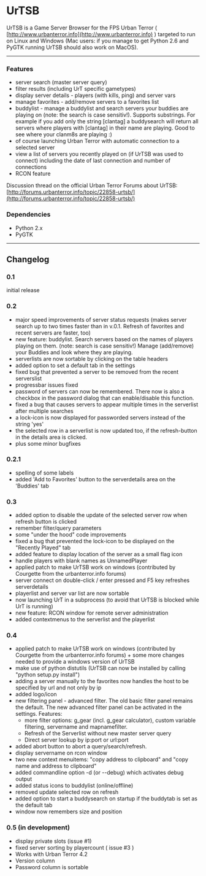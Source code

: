 # UrTSB #
UrTSB is a Game Server Browser for the FPS Urban Terror ( [http://www.urbanterror.info](http://www.urbanterror.info) ) targeted to run on Linux and Windows (Mac users: if you manage to get Python 2.6 and PyGTK running UrTSB should also work on MacOS).

- - - - - - - - - - - - - - - -

### Features ###
 + server search (master server query)
 + filter results (including UrT specific gametypes)
 + display server details - players (with kills, ping) and server vars
 + manage favorites - add/remove servers to a favorites list
 + buddylist - manage a buddylist and search servers your buddies are playing on (note: the search is case sensitiv!). Supports substrings. For example if you add only the string [clantag] a buddysearch will return all servers where players with [clantag] in their name are playing. Good to see where your clanm8s are playing :)
 + of course launching Urban Terror with automatic connection to a selected server
 + view a list of servers you recently played on (if UrTSB was used to connect) including the date of last connection and number  of connections
 + RCON feature

Discussion thread on the official Urban Terror Forums about UrTSB: [http://forums.urbanterror.info/topic/22858-urtsb/](http://forums.urbanterror.info/topic/22858-urtsb/)

### Dependencies ###
+ Python 2.x
+ PyGTK

- - - - - - - - - - - - - - - -

## Changelog ##

### 0.1 ###
initial release

### 0.2 ###

 + major speed improvements of server status requests (makes server search up to two times faster than in v.0.1. Refresh of favorites and recent servers are faster, too)
 + new feature: buddylist. Search servers based on the names of players playing on them. (note: search is case sensitiv!) Manage (add/remove) your Buddies and look where they are playing.
 + serverlists are now sortable by clicking on the table headers
 + added option to set a default tab in the settings
 + fixed bug that prevented a server to be removed from the recent serverslist
 + progressbar issues fixed
 + password of servers can now be remembered. There now is also a checkbox in the password dialog that can enable/disable this function.
 + fixed a bug that causes servers to appear multiple times in the serverlist after multiple searches
 + a lock-icon is now displayed for passworded servers instead of the string 'yes'
 + the selected row in a serverlist is now updated too, if the refresh-button in the details area is clicked.
 + plus some minor bugfixes 

### 0.2.1 ###

 + spelling of some labels
 + added 'Add to Favorites' button to the serverdetails area on the 'Buddies' tab 

### 0.3 ###

 + added option to disable the update of the selected server row when refresh button is clicked
 + remember filter/query parameters
 + some "under the hood" code improvements
 + fixed a bug that prevented the lock-icon to be displayed on the "Recently Played" tab
 + added feature to display location of the server as a small flag icon
 + handle players with blank names as UnnamedPlayer
 + applied patch to make UrTSB work on windows (contributed by Courgette from the urbanterror.info forums)
 + server connect on double-click / enter pressed and F5 key refreshes serverdetails
 + playerlist and server var list are now sortable
 + now launching UrT in a subprocess (to avoid that UrTSB is blocked while UrT is running)
 + new feature: RCON window for remote server administration
 + added contextmenus to the serverlist and the playerlist 

### 0.4 ###

 + applied patch to make UrTSB work on windows (contributed by Courgette from the urbanterror.info forums) + some more changes needed to provide a windows version of UrTSB
 + make use of python distutils (UrTSB can now be installed by calling "python setup.py install")
 + adding a server manually to the favorites now handles the host to be specified by url and not only by ip
 + added logo/icon
 + new filtering panel - advanced filter. The old basic filter panel remains the default. The new advanced filter panel can be activated in the settings. Features: 
   - more filter options: g_gear (incl. g_gear calculator), custom variable filtering, servername and mapnamefilter. 
   - Refresh of the Serverlist without new master server query 
   - Direct server lookup by ip:port or url:port 
 + added abort button to abort a query/search/refresh.
 + display servername on rcon window
 + two new context menuitems: "copy address to clipboard" and "copy name and address to clipboard"
 + added commandline option -d (or --debug) which activates debug output
 + added status icons to buddylist (online/offline)
 + removed update selected row on refresh
 + added option to start a buddysearch on startup if the buddytab is set as the default tab
 + window now remembers size and position 

### 0.5 (in development) ###
 + display private slots (issue #1)
 + fixed server sorting by playercount ( issue #3 )
 + Works with Urban Terror 4.2
 + Version column
 + Password column is sortable